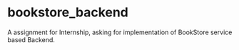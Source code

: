 # bookstore_backend
A assignment for Internship, asking for implementation of BookStore service based Backend.

